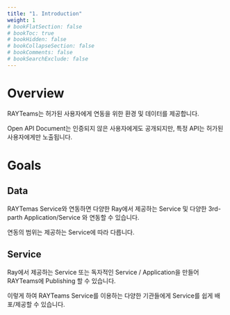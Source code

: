 ```yaml
---
title: "1. Introduction"
weight: 1
# bookFlatSection: false
# bookToc: true
# bookHidden: false
# bookCollapseSection: false
# bookComments: false
# bookSearchExclude: false
---
```


# Overview

RAYTeams는 허가된 사용자에게 연동을 위한 환경 및 데이터를 제공합니다.

Open API Document는 인증되지 않은 사용자에게도 공개되지만, 특정 API는 허가된 사용자에게만 노출됩니다.

# Goals

## Data

RAYTemas Service와 연동하면 다양한 Ray에서 제공하는 Service 및 다양한 3rd-parth Application/Service 와 연동할 수 있습니다.

연동의 범위는 제공하는 Service에 따라 다릅니다.

## Service

Ray에서 제공하는 Service 또는 독자적인 Service / Application을 만들어 RAYTeams에 Publishing 할 수 있습니다.

이렇게 하여 RAYTeams Service를 이용하는 다양한 기관들에게 Service를 쉽게 배포/제공할 수 있습니다.